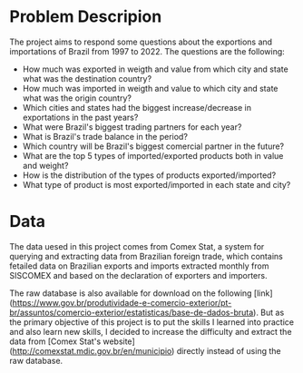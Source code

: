# Problem Descripion

The project aims to respond some questions about the exportions and importations of Brazil from 1997 to 2022. The questions are the following:
- How much was exported in weigth and value from which city and state what was the destination country?
- How much was imported in weigth and value to which city and state what was the origin country?
- Which cities and states had the biggest increase/decrease in exportations in the past years?
- What were Brazil's biggest trading partners for each year?
- What is Brazil's trade balance in the period?
- Which country will be Brazil's biggest comercial partner in the future?
- What are the top 5 types of imported/exported products both in value and weight?
- How is the distribution of the types of products exported/imported?
- What type of product is most exported/imported in each state and city?

# Data

The data uesed in this project comes from Comex Stat, a system for querying and extracting data from Brazilian foreign trade, which contains fetailed data on Brazilian exports and imports extracted monthly from SISCOMEX and based on the declaration of exporters and importers. 

The raw database is also available for download on the following [link] (https://www.gov.br/produtividade-e-comercio-exterior/pt-br/assuntos/comercio-exterior/estatisticas/base-de-dados-bruta). But as the primary objective of this project is to put the skills I learned into practice and also learn new skills, I decided to increase the difficulty and extract the data from [Comex Stat's website] (http://comexstat.mdic.gov.br/en/municipio) directly instead of using the raw database.
